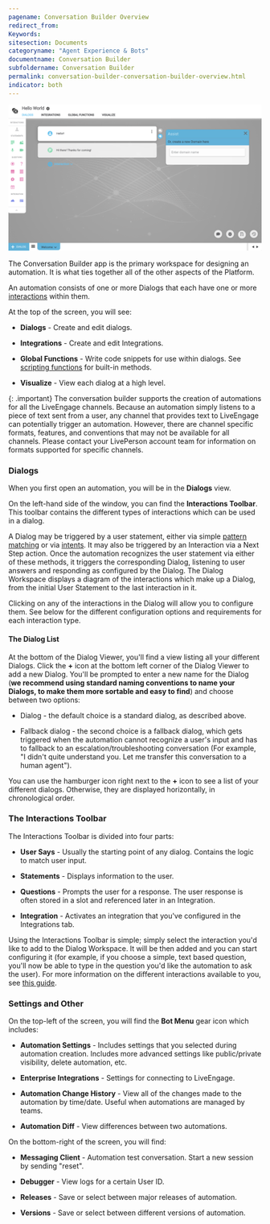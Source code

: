 ```yaml
---
pagename: Conversation Builder Overview
redirect_from:
Keywords:
sitesection: Documents
categoryname: "Agent Experience & Bots"
documentname: Conversation Builder
subfoldername: Conversation Builder
permalink: conversation-builder-conversation-builder-overview.html
indicator: both
---
```


<img style="width:750px" src="img/ConvoBuilder/helloworld/image_3.png">

The Conversation Builder app is the primary workspace for designing an automation. It is what ties together all of the other aspects of the Platform.

An automation consists of one or more Dialogs that each have one or more [interactions](conversation-builder-conversation-builder-interactions.html) within them.

At the top of the screen, you will see:

* **Dialogs** - Create and edit dialogs.

* **Integrations** - Create and edit Integrations.

* **Global Functions** - Write code snippets for use within dialogs. See [scripting functions](conversation-builder-conversation-builder-scripting-functions.html) for built-in methods.

* **Visualize** - View each dialog at a high level.

{: .important}
The conversation builder supports the creation of automations for all the LiveEngage channels. Because an automation simply listens to a piece of text sent from a user, any channel that provides text to LiveEngage can potentially trigger an automation. However, there are channel specific formats, features, and conventions that may not be available for all channels. Please contact your LivePerson account team for information on formats supported for specific channels.

### Dialogs

When you first open an automation, you will be in the **Dialogs** view.

On the left-hand side of the window, you can find the **Interactions Toolbar**. This toolbar contains the different types of interactions which can be used in a dialog.

A Dialog may be triggered by a user statement, either via simple [pattern matching](conversation-builder-conversation-builder-conditions.html#pattern-matching) or via [intents](conversation-builder-intent-builder-overview.html). It may also be triggered by an Interaction via a Next Step action. Once the automation recognizes the user statement via either of these methods, it triggers the corresponding Dialog, listening to user answers and responding as configured by the Dialog. The Dialog Workspace displays a diagram of the interactions which make up a Dialog, from the initial User Statement to the last interaction in it.

Clicking on any of the interactions in the Dialog will allow you to configure them. See below for the different configuration options and requirements for each interaction type.

#### The Dialog List

At the bottom of the Dialog Viewer, you'll find a view listing all your different Dialogs. Click the **+** icon at the bottom left corner of the Dialog Viewer to add a new Dialog. You'll be prompted to enter a new name for the Dialog (**we recommend using standard naming conventions to name your Dialogs, to make them more sortable and easy to find**) and choose between two options:

* Dialog - the default choice is a standard dialog, as described above.

* Fallback dialog - the second choice is a fallback dialog, which gets triggered when the automation cannot recognize a user's input and has to fallback to an escalation/troubleshooting conversation (For example, "I didn't quite understand you. Let me transfer this conversation to a human agent").

You can use the hamburger icon right next to the **+** icon to see a list of your different dialogs. Otherwise, they are displayed horizontally, in chronological order.

### The Interactions Toolbar

The Interactions Toolbar is divided into four parts:

* **User Says** - Usually the starting point of any dialog. Contains the logic to match user input.

* **Statements** - Displays information to the user.

* **Questions** - Prompts the user for a response. The user response is often stored in a slot and referenced later in an Integration.

* **Integration** - Activates an integration that you've configured in the Integrations tab.

Using the Interactions Toolbar is simple; simply select the interaction you'd like to add to the Dialog Workspace. It will be then added and you can start configuring it (for example, if you choose a simple, text based question, you'll now be able to type in the question you'd like the automation to ask the user). For more information on the different interactions available to you, see [this guide](conversation-builder-conversation-builder-interactions.html).

### Settings and Other

On the top-left of the screen, you will find the **Bot Menu** gear icon which includes:

* **Automation Settings** - Includes settings that you selected during automation creation. Includes more advanced settings like public/private visibility, delete automation, etc.

* **Enterprise Integrations** - Settings for connecting to LiveEngage.

* **Automation Change History** - View all of the changes made to the automation by time/date. Useful when automations are managed by teams.

* **Automation Diff** - View differences between two automations.

On the bottom-right of the screen, you will find:

* **Messaging Client** - Automation test conversation. Start a new session by sending "reset".

* **Debugger** - View logs for a certain User ID.

* **Releases** - Save or select between major releases of automation.

* **Versions** - Save or select between different versions of automation.
